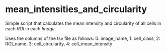 # mean_intensities_and_circularity
Simple script that calculates the mean intensity and circularity of all cells in each _ROI_ in each _Image_. 

Uses the columns of the tsv file as follows:
0: image_name, 1: cell_class, 2: ROI_name, 3: cell_circularity, 4: cell_mean_intensity
